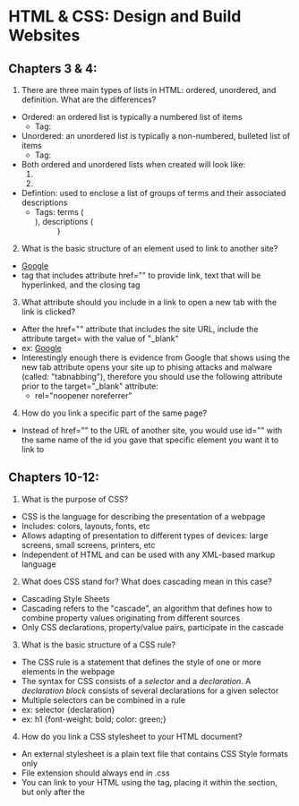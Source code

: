 # HTML & CSS: Design and Build Websites

## Chapters 3 & 4:
1. There are three main types of lists in HTML: ordered, unordered, and definition. What are the differences?
  - Ordered: an ordered list is typically a numbered list of items
    * Tag: <ol> </ol>
  - Unordered: an unordered list is typically a non-numbered, bulleted list of items
    * Tag: <ul> </ul>
  - Both ordered and unordered lists when created will look like:
    <ol or ul>
      <li> </li>
      <li> </li>
    </ol or /ul>
  - Defintion: used to enclose a list of groups of terms and their associated descriptions
    * Tags: terms (<dt>), descriptions (<dd>)

2. What is the basic structure of an element used to link to another site?
  - <a href="https://www.google.com">Google</a>
  - <a> tag that includes attribute href="" to provide link, text that will be hyperlinked, and the </a> closing tag

3. What attribute should you include in a link to open a new tab with the link is clicked?
  - After the href="" attribute that includes the site URL, include the attribute target= with the value of "_blank"
  - ex: <a href="https://www.google.com" target="_blank">Google</a>
  - Interestingly enough there is evidence from Google that shows using the new tab attribute opens your site up to phising attacks and malware (called: "tabnabbing"), therefore you should use the following attribute prior to the target="_blank" attribute:
    * rel="noopener noreferrer"

4. How do you link a specific part of the same page?
  - Instead of href="" to the URL of another site, you would use id="" with the same name of the id you gave that specific element you want it to link to

## Chapters 10-12:

1. What is the purpose of CSS?
  - CSS is the language for describing the presentation of a webpage
  - Includes: colors, layouts, fonts, etc
  - Allows adapting of presentation to different types of devices: large screens, small screens, printers, etc
  - Independent of HTML and can be used with any XML-based markup language

2. What does CSS stand for? What does cascading mean in this case?
  - Cascading Style Sheets
  - Cascading refers to the "cascade", an algorithm that defines how to combine property values originating from different sources
  - Only CSS declarations, property/value pairs, participate in the cascade

3. What is the basic structure of a CSS rule?
  - The CSS rule is a statement that defines the style of one or more elements in the webpage
  - The syntax for CSS consists of a *selector* and a *declaration*. A *declaration block* consists of several declarations for a given selector
  - Multiple selectors can be combined in a rule
  - ex: selector {declaration}
  - ex: h1 {font-weight: bold; color: green;}

4. How do you link a CSS stylesheet to your HTML document?
  - An external stylesheet is a plain text file that contains CSS Style formats only
  - File extension should always end in .css
  - You can link to your HTML using the <link> tag, placing it within the <head> section, but only after the <title> tag
  - ex: <link rel="stylesheet" type="text/css" href="styles.css" />
  - The value of the rel attribute must be style sheet. The href attribute indicates the location and name of the style sheet file. In the above code , external file name is "style.css" and it is stored in the same directory location of your HTML file. If you want to store .css file in another directory location, then you should specify the path of your css file in the href.

5. When is it useful to use stylesheets as opposed to using internal CSS?
  - Using CSS files separates the CSS from the HTML, allowing you to make sure that your styles are correct and making sure your files are easy to modify later
  - External CSS stylesheets allow your browser to cached the file, increasing your application efficiency

6. Describe what a color hex code is:
  - Hex color codes are values that tell the computer how much color to show
  - The values are a special code that represent color values from 0 to 255
  - If RGB are all represented at the minimum of 0 (shown as 00 in the code), the color expressed will be black
  - Red = (255, 0, 0)
  - Green = (0, 128, 0)
  - Blue = (0, 0, 255)
  - White = (255, 255, 255)

7. What are the three parts of an HSL color property?
  - HSL stands for Hue, Saturation, Light
  - HSL was developed to evolve the RGB color system making it easier to visualize
  - Biggest benefit of HSL color wheel is complementary colors are located across from each other
  - Hue: determines the color of the rainbow, represented by 360 degrees
  - Saturation: the distance from the middle of the color wheel, or "how much" of a given color is present (the further away from the center of the wheel, the brighter/more vivid a color becomes)
  - Light(ness): the value is actually in the third dimension, making the wheel a cylinder where the "bottom" is black and the "top" is white, considering the lightness of a color its gradient between black and white

8. In the world of typeface, what are the three main categories of fonts? What are the differences between them?
  - A *typeface* is the design of lettering that can include variations in size, weight (bold), slope (italic), width (condensed), etc
  - Basic classifications of typefaces: *serif*, *sans serif*, *script*, *monospaced*, and *display*
  - serif + sans serif: used for either body copy or headlines (incl. titles, logos, etc)
  - script + dispaly: only used for headlines
  - monospaced: _generally_ used for displaying code, thought can also be used for body/headline copy
    - *serif* type styles: Old Style, Transitional, Neoclassical & Didone, Slab, Clarendone, Glyphic
    - *sans serif* type styles: Grotesque, Square, Humanistic, Geometric
    - *script* type styles: Formal, Casual, Calligraphic, Blackletter & Lombardic

9. When specifying font-size, what are the main three units used?
  - Pixels (px): good choice for when you need pixel accuracy because it is a static value
    * OS-independent and cross-browser way of literally telling the browsers to render the letters EXACTLY the number of pixels in height you specified
    * Typically used for font-size or images
  - Ems (em): creates a dynamic and computed font size, with the numeric value acting as a multiplier of the inherited font-size property of the element in which is is used on
    * p {font-size: 2em;} means that the text will be 2x the inherited size of the <p> element font
    * Typically used for width values and font-size
  - Percentage (%): if the inherited font-size is set to 100%, 110% would increase the inherited size by 10%
    * Typically used for width values and font-size
  - *ALL OF THESE* are altered differently depending on the font-family

[CODE PEN](https://codepen.io/alexmfritz/pen/qBjKPbW)
